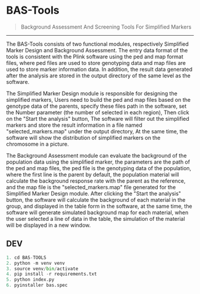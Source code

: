 # BAS-Tools

> Background Assessment And Screening Tools For Simplified Markers
---

The BAS-Tools consists of two functional modules, respectively Simplified Marker Design and Background Assessment. The entry data format of the tools is consistent with the Plink software using the ped and map format files, where ped files are used to store genotyping data and map files are used to store marker information data. In addition, the result data generated after the analysis are stored in the output directory of the same level as the software.

The Simplified Marker Design module is responsible for designing the simplified markers, Users need to build the ped and map files based on the genotype data of the parents, specify these files path in the software, set the Number parameter (the number of selected in each region), Then click on the "Start the analysis" button, The software will filter out the simplified markers and store the result information in a file named "selected_markers.map" under the output directory, At the same time, the software will show the distribution of simplified markers on the chromosome in a picture.

The Background Assessment module can evaluate the background of the population data using the simplified marker, the parameters are the path of the ped and map files, the ped file is the genotyping data of the population, where the first line is the parent by default, the population material will calculate the background response rate with the parent as the reference, and the map file is the "selected_markers.map" file generated for the Simplified Marker Design module. After clicking the "Start the analysis" button, the software will calculate the background of each material in the group, and displayed in the table form in the software, at the same time, the software will generate simulated background map for each material, when the user selected a line of data in the table, the simulation of the material will be displayed in a new window.


## DEV

```python
1. cd BAS-TOOLS
2. python -m venv venv
3. source venv/bin/activate
4. pip install -r requirements.txt
5. python index.py
6. pyinstaller bas.spec
```